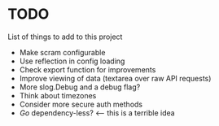 # TODO
List of things to add to this project

* Make scram configurable
* Use reflection in config loading
* Check export function for improvements
* Improve viewing of data (textarea over raw API requests)
* More slog.Debug and a debug flag?
* Think about timezones
* Consider more secure auth methods
* *Go* dependency-less? <-- this is a terrible idea